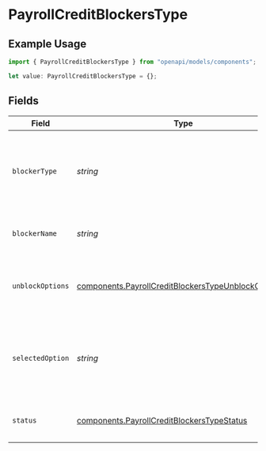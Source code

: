 # PayrollCreditBlockersType

## Example Usage

```typescript
import { PayrollCreditBlockersType } from "openapi/models/components";

let value: PayrollCreditBlockersType = {};
```

## Fields

| Field                                                                                                                      | Type                                                                                                                       | Required                                                                                                                   | Description                                                                                                                |
| -------------------------------------------------------------------------------------------------------------------------- | -------------------------------------------------------------------------------------------------------------------------- | -------------------------------------------------------------------------------------------------------------------------- | -------------------------------------------------------------------------------------------------------------------------- |
| `blockerType`                                                                                                              | *string*                                                                                                                   | :heavy_minus_sign:                                                                                                         | The type of blocker that's blocking the payment from being credited.                                                       |
| `blockerName`                                                                                                              | *string*                                                                                                                   | :heavy_minus_sign:                                                                                                         | The name of the credit blocker.                                                                                            |
| `unblockOptions`                                                                                                           | [components.PayrollCreditBlockersTypeUnblockOptions](../../models/components/payrollcreditblockerstypeunblockoptions.md)[] | :heavy_minus_sign:                                                                                                         | The available options to unblock a credit blocker.                                                                         |
| `selectedOption`                                                                                                           | *string*                                                                                                                   | :heavy_minus_sign:                                                                                                         | The unblock option that's been selected to resolve the credit blocker.                                                     |
| `status`                                                                                                                   | [components.PayrollCreditBlockersTypeStatus](../../models/components/payrollcreditblockerstypestatus.md)                   | :heavy_minus_sign:                                                                                                         | The status of the credit blocker                                                                                           |